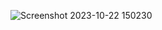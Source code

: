 ![Screenshot 2023-10-22 150230](https://github.com/devisha04/DSA_LAB-G1-/assets/147936789/094a4ed8-72fd-4bd8-bb90-42c5f6e69952)
